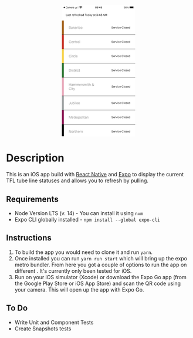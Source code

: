 <div style="max-width: 200px; margin: auto;">
    <img width="300px" src="./assets/screenshot.png" alt="TFL tube status app">
</div>

# Description
This is an iOS app build with [React Native](https://reactnative.dev/) and [Expo](https://docs.expo.io/get-started/installation/) to display the current TFL tube line statuses and allows you to refresh by pulling.

## Requirements

- Node Version LTS (v. 14) - You can install it using `nvm`
- Expo CLI globally installed - `npm install --global expo-cli`

## Instructions

1. To build the app you would need to clone it and run `yarn`.
2. Once installed you can run `yarn run start` which will bring up the expo metro bundler.
From here you got a couple of options to run the app on different . It's currently only been tested for iOS.
3. Run on your iOS simulator (Xcode) or download the Expo Go app (from the Google Play Store or iOS App Store) and scan the QR code using your camera. This will open up the app with Expo Go.

## To Do

- Write Unit and Component Tests
- Create Snapshots tests
